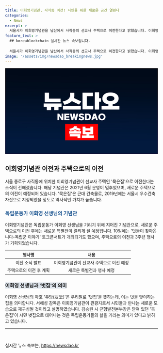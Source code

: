 ```yaml
---
title: 이회영기념관, 사직동 이전! 시민을 위한 새로운 공간 열린다
categories:
  - News
excerpt: >
  서울시가 이회영기념관을 남산에서 사직동의 선교사 주택으로 이전한다고 밝혔습니다. 이회영 선생은 신흥무관학교를 세우기 위해 재산을 처분한 독립운동가이며, 선교사 주택은 미국 남감리회가 보낸 서양식 주택입니다. 근대 건축물의 가치를 지니고 있는데, 새 단장 후 특별전을 열 예정입니다. 이전과 3주년 행사를 기획한 서해성 감독은 새로운 모습으로 시민들과 만나는 벗집이 될 것으로 설명했습니다.
feature_text: >
  ## koreablockchain 실시간 뉴스 속보입니다.

  서울시가 이회영기념관을 남산에서 사직동의 선교사 주택으로 이전한다고 밝혔습니다. 이회영 선생은 신흥무관학교를 세우기 위해 재산을 처분한 독립운동가이며, 선교사 주택은 미국 남감리회가 보낸 서양식 주택입니다. 근대 건축물의 가치를 지니고 있는데, 새 단장 후 특별전을 열 예정입니다. 이전과 3주년 행사를 기획한 서해성 감독은 새로운 모습으로 시민들과 만나는 벗집이 될 것으로 설명했습니다.
image: '/assets/img/newsdao_breakingnews.jpg'
---
```


<p><img src="/assets/img/newsdao_breakingnews.jpg" alt="koreablockchain 속보" /></p>

<h2 data-ke-size="size26">이회영기념관 이전과 주택으로의 이전</h2>

<p data-ke-size="size16">서울 종로구 사직동에 위치한 이회영기념관이 선교사 주택인 '묵은집'으로 이전한다는 소식이 전해졌습니다. 해당 기념관은 2021년 6월 운영이 멈추었으며, 새로운 주택으로의 이전이 예정되어 있습니다. '묵은집'은 근대 건축물로, 2019년에는 서울시 우수건축자산으로 지정되었을 정도로 역사적인 가치가 높습니다.</p>

<h3><span style="color: #1a5490;">독립운동가 이회영 선생님의 기념관</span></h3>

<p data-ke-size="size16">이회영기념관은 독립운동가 이회영 선생님을 기리기 위해 지어진 기념관으로, 새로운 주택으로의 이전 후에는 새로운 특별전이 열리게 될 예정입니다. 10일에는 '벗들이 찾아옵니다-독립군 이야기' 토크콘서트가 개최되기도 했으며, 주택으로의 이전과 3주년 행사가 기획되었습니다.</p>

<table>
<thead>
<tr>
<th style="text-align: center;">행사명</th>
<th style="text-align: center;">내용</th>
</tr>
</thead>
<tbody>
<tr>
<td style="text-align: center;">이전 소식 발표</td>
<td style="text-align: center;">이회영기념관이 선교사 주택으로 이전 예정</td>
</tr>
<tr>
<td style="text-align: center;">주택으로의 이전 후 계획</td>
<td style="text-align: center;">새로운 특별전과 행사 예정</td>
</tr>
</tbody>
</table>

<h3><b><span style="background-color: #21538527;">이회영 선생님과 '벗집'의 의미</span></b></h3>

<p data-ke-size="size16">이회영 선생님의 아호 '우당(友堂)'은 우리말로 '벗집'을 뜻하는데, 이는 벗을 맞이하는 집을 의미합니다. 서해성 감독은 이회영기념관이 관광지로서 시민들과 만나는 새로운 모습으로 재구성될 것이라고 설명하였습니다. 김승원 시 균형발전본부장은 닫혀 있던 '묵은집'이 시민 벗집으로 태어나는 것은 독립운동가들의 삶을 기리는 의미가 있다고 밝히고 있습니다.</p>

<hr>

<p data-ke-size="size16">&nbsp;</p>
실시간 뉴스 속보는, <a href="https://newsdao.kr" rel="dofollow">https://newsdao.kr</a>



